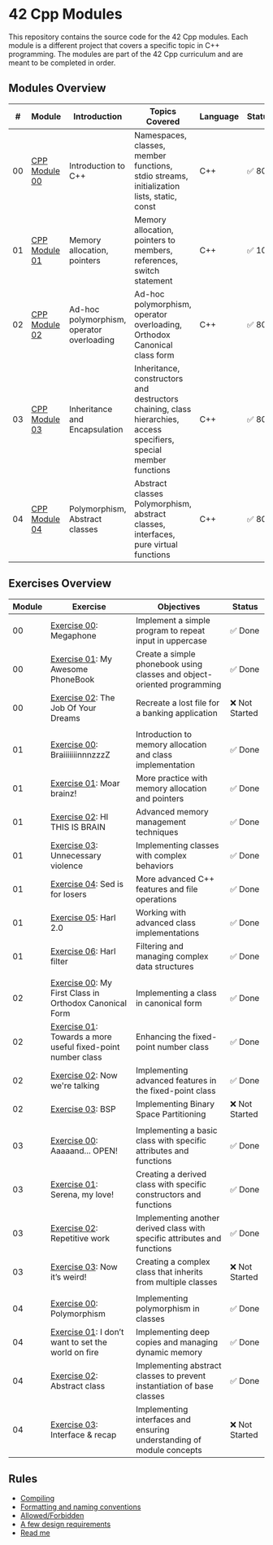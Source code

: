 # 42 Cpp Modules

This repository contains the source code for the 42 Cpp modules. Each module is a different project that covers a specific topic in C++ programming. The modules are part of the 42 Cpp curriculum and are meant to be completed in order.

## Modules Overview

| #  | Module           | Introduction          | Topics Covered                                | Language | Status      | Comments                   |
|----|------------------|-----------------------|-----------------------------------------------|----------|-------------|----------------------------|
| 00 | [CPP Module 00](./module%2000/) | Introduction to C++ | Namespaces, classes, member functions, stdio streams, initialization lists, static, const | C++      | ✅ 80 | Basic C++ concepts        |
| 01 | [CPP Module 01](./module%2001/) | Memory allocation, pointers | Memory allocation, pointers to members, references, switch statement | C++      | ✅ 100| Intermediate concepts     |
| 02 | [CPP Module 02](./module%2002/) | Ad-hoc polymorphism, operator overloading | Ad-hoc polymorphism, operator overloading, Orthodox Canonical class form | C++      | ✅ 80 | Advanced concepts         |
| 03 | [CPP Module 03](./module%2003/) | Inheritance and Encapsulation | Inheritance, constructors and destructors chaining, class hierarchies, access specifiers, special member functions | C++      | ✅ 80 | Inheritance and encapsulation concepts |
| 04| [CPP Module 04](./module%2004/) | Polymorphism, Abstract classes | Abstract classes	Polymorphism, abstract classes, interfaces, pure virtual functions | C++ | ✅ 80 | Polymorphism and abstract concepts |


## Exercises Overview

| Module   | Exercise        | Objectives                                    | Status       |
|-----|----------------------|-----------------------------------------------|--------------|
| 00  | [Exercise 00](./module%2000/ex00/): Megaphone                       | Implement a simple program to repeat input in uppercase | ✅ Done |
| 00  | [Exercise 01](./module%2000/ex01/): My Awesome PhoneBook            | Create a simple phonebook using classes and object-oriented programming | ✅ Done |
| 00 | [Exercise 02](): The Job Of Your Dreams          | Recreate a lost file for a banking application | ❌ Not Started |
|  |  |  |  |
| 01 | [Exercise 00](./module%2001/ex00/): BraiiiiiiinnnzzzZ               | Introduction to memory allocation and class implementation | ✅ Done |
| 01 | [Exercise 01](./module%2001/ex01/): Moar brainz!                    | More practice with memory allocation and pointers | ✅ Done |
| 01 | [Exercise 02](./module%2001/ex02/): HI THIS IS BRAIN                | Advanced memory management techniques | ✅ Done |
| 01 | [Exercise 03](./module%2001/ex03/): Unnecessary violence            | Implementing classes with complex behaviors | ✅ Done |
| 01 | [Exercise 04](./module%2001/ex04/): Sed is for losers               | More advanced C++ features and file operations | ✅ Done |
| 01 | [Exercise 05](./module%2001/ex05/): Harl 2.0                        | Working with advanced class implementations | ✅ Done |
| 01 | [Exercise 06](./module%2001/ex06/): Harl filter                     | Filtering and managing complex data structures | ✅ Done |
|  |  |  |  |
| 02 | [Exercise 00](./module%2002/ex00/): My First Class in Orthodox Canonical Form | Implementing a class in canonical form | ✅ Done |
| 02 | [Exercise 01](./module%2002/ex01/): Towards a more useful fixed-point number class | Enhancing the fixed-point number class | ✅ Done |
| 02 | [Exercise 02](./module%2002/ex02/): Now we're talking               | Implementing advanced features in the fixed-point class | ✅ Done |
| 02 | [Exercise 03](): BSP                             | Implementing Binary Space Partitioning | ❌ Not Started |
|  |   |  |  |
| 03 | [Exercise 00](./module%2003/ex00/): Aaaaand... OPEN!               | Implementing a basic class with specific attributes and functions | ✅ Done |
| 03 | [Exercise 01](./module%2003/ex01/): Serena, my love!               | Creating a derived class with specific constructors and functions | ✅ Done |
| 03 | [Exercise 02](./module%2003/ex02/): Repetitive work               | Implementing another derived class with specific attributes and functions | ✅ Done |
| 03 | [Exercise 03](): Now it’s weird!               | Creating a complex class that inherits from multiple classes | ❌ Not Started |
|  |   |  |  |
| 04 | [Exercise 00](./module%2004/ex00/): Polymorphism               | Implementing polymorphism in classes | ✅ Done |
| 04 | [Exercise 01](./module%2004/ex01/):  I don’t want to set the world on fire               | Implementing deep copies and managing dynamic memory | ✅ Done |
| 04 | [Exercise 02](./module%2004/ex02/):  Abstract class               | Implementing abstract classes to prevent instantiation of base classes | ✅ Done |
| 04 | [Exercise 03](./module%2004/ex03/):  Interface & recap           | Implementing interfaces and ensuring understanding of module concepts | ❌ Not Started |


## Rules

- [Compiling](./RULES.md#compiling)
- [Formatting and naming conventions](./RULES.md#formatting-and-naming-conventions)
- [Allowed/Forbidden](./RULES.md#allowedforbidden)
- [A few design requirements](./RULES.md#a-few-design-requirements)
- [Read me](./RULES.md#read-me)
